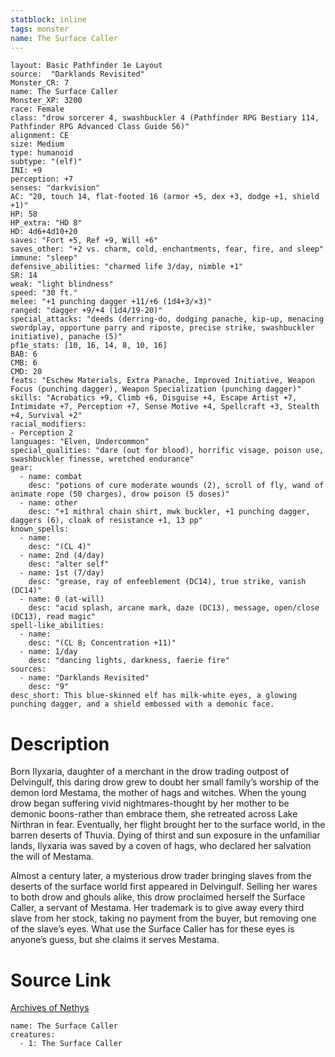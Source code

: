 ```yaml
---
statblock: inline
tags: monster
name: The Surface Caller
---
```

```statblock
layout: Basic Pathfinder 1e Layout
source:  "Darklands Revisited"
Monster_CR: 7
name: The Surface Caller
Monster_XP: 3200
race: Female
class: "drow sorcerer 4, swashbuckler 4 (Pathfinder RPG Bestiary 114, Pathfinder RPG Advanced Class Guide 56)"
alignment: CE
size: Medium
type: humanoid
subtype: "(elf)"
INI: +9
perception: +7
senses: "darkvision"
AC: "20, touch 14, flat-footed 16 (armor +5, dex +3, dodge +1, shield +1)"
HP: 58
HP_extra: "HD 8"
HD: 4d6+4d10+20
saves: "Fort +5, Ref +9, Will +6"
saves_other: "+2 vs. charm, cold, enchantments, fear, fire, and sleep"
immune: "sleep"
defensive_abilities: "charmed life 3/day, nimble +1"
SR: 14
weak: "light blindness"
speed: "30 ft."
melee: "+1 punching dagger +11/+6 (1d4+3/×3)"
ranged: "dagger +9/+4 (1d4/19-20)"
special_attacks: "deeds (derring-do, dodging panache, kip-up, menacing swordplay, opportune parry and riposte, precise strike, swashbuckler initiative), panache (5)"
pf1e_stats: [10, 16, 14, 8, 10, 16]
BAB: 6
CMB: 6
CMD: 20
feats: "Eschew Materials, Extra Panache, Improved Initiative, Weapon Focus (punching dagger), Weapon Specialization (punching dagger)"
skills: "Acrobatics +9, Climb +6, Disguise +4, Escape Artist +7, Intimidate +7, Perception +7, Sense Motive +4, Spellcraft +3, Stealth +4, Survival +2"
racial_modifiers:
- Perception 2
languages: "Elven, Undercommon"
special_qualities: "dare (out for blood), horrific visage, poison use, swashbuckler finesse, wretched endurance"
gear:
  - name: combat
    desc: "potions of cure moderate wounds (2), scroll of fly, wand of animate rope (50 charges), drow poison (5 doses)"
  - name: other
    desc: "+1 mithral chain shirt, mwk buckler, +1 punching dagger, daggers (6), cloak of resistance +1, 13 pp"
known_spells:
  - name:
    desc: "(CL 4)"
  - name: 2nd (4/day)
    desc: "alter self"
  - name: 1st (7/day)
    desc: "grease, ray of enfeeblement (DC14), true strike, vanish (DC14)"
  - name: 0 (at-will)
    desc: "acid splash, arcane mark, daze (DC13), message, open/close (DC13), read magic"
spell-like_abilities:
  - name:
    desc: "(CL 8; Concentration +11)"
  - name: 1/day
    desc: "dancing lights, darkness, faerie fire"
sources:
  - name: "Darklands Revisited"
    desc: "9"
desc_short: This blue-skinned elf has milk-white eyes, a glowing punching dagger, and a shield embossed with a demonic face.
```
# Description
Born Ilyxaria, daughter of a merchant in the drow trading outpost of Delvingulf, this daring drow grew to doubt her small family’s worship of the demon lord Mestama, the mother of hags and witches. When the young drow began suffering vivid nightmares-thought by her mother to be demonic boons-rather than embrace them, she retreated across Lake Nirthran in fear. Eventually, her flight brought her to the surface world, in the barren deserts of Thuvia. Dying of thirst and sun exposure in the unfamiliar lands, Ilyxaria was saved by a coven of hags, who declared her salvation the will of Mestama.

Almost a century later, a mysterious drow trader bringing slaves from the deserts of the surface world first appeared in Delvingulf. Selling her wares to both drow and ghouls alike, this drow proclaimed herself the Surface Caller, a servant of Mestama. Her trademark is to give away every third slave from her stock, taking no payment from the buyer, but removing one of the slave’s eyes. What use the Surface Caller has for these eyes is anyone’s guess, but she claims it serves Mestama.
# Source Link
[Archives of Nethys](https://aonprd.com/MonsterDisplay.aspx?ItemName=The%20Surface%20Caller)
```encounter-table
name: The Surface Caller
creatures:
  - 1: The Surface Caller
```
